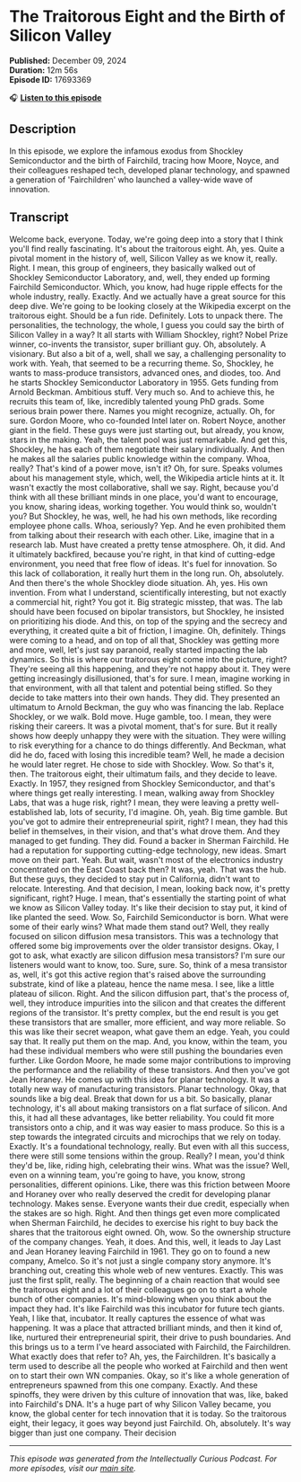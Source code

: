 # The Traitorous Eight and the Birth of Silicon Valley

**Published:** December 09, 2024  
**Duration:** 12m 56s  
**Episode ID:** 17693369

🎧 **[Listen to this episode](https://intellectuallycurious.buzzsprout.com/2529712/episodes/17693369-the-traitorous-eight-and-the-birth-of-silicon-valley)**

## Description

In this episode, we explore the infamous exodus from Shockley Semiconductor and the birth of Fairchild, tracing how Moore, Noyce, and their colleagues reshaped tech, developed planar technology, and spawned a generation of 'Fairchildren' who launched a valley-wide wave of innovation.

## Transcript

Welcome back, everyone. Today, we're going deep into a story that I think you'll find really fascinating. It's about the traitorous eight. Ah, yes. Quite a pivotal moment in the history of, well, Silicon Valley as we know it, really. Right. I mean, this group of engineers, they basically walked out of Shockley Semiconductor Laboratory, and, well, they ended up forming Fairchild Semiconductor. Which, you know, had huge ripple effects for the whole industry, really. Exactly. And we actually have a great source for this deep dive. We're going to be looking closely at the Wikipedia excerpt on the traitorous eight. Should be a fun ride. Definitely. Lots to unpack there. The personalities, the technology, the whole, I guess you could say the birth of Silicon Valley in a way? It all starts with William Shockley, right? Nobel Prize winner, co-invents the transistor, super brilliant guy. Oh, absolutely. A visionary. But also a bit of a, well, shall we say, a challenging personality to work with. Yeah, that seemed to be a recurring theme. So, Shockley, he wants to mass-produce transistors, advanced ones, and diodes, too. And he starts Shockley Semiconductor Laboratory in 1955. Gets funding from Arnold Beckman. Ambitious stuff. Very much so. And to achieve this, he recruits this team of, like, incredibly talented young PhD grads. Some serious brain power there. Names you might recognize, actually. Oh, for sure. Gordon Moore, who co-founded Intel later on. Robert Noyce, another giant in the field. These guys were just starting out, but already, you know, stars in the making. Yeah, the talent pool was just remarkable. And get this, Shockley, he has each of them negotiate their salary individually. And then he makes all the salaries public knowledge within the company. Whoa, really? That's kind of a power move, isn't it? Oh, for sure. Speaks volumes about his management style, which, well, the Wikipedia article hints at it. It wasn't exactly the most collaborative, shall we say. Right, because you'd think with all these brilliant minds in one place, you'd want to encourage, you know, sharing ideas, working together. You would think so, wouldn't you? But Shockley, he was, well, he had his own methods, like recording employee phone calls. Whoa, seriously? Yep. And he even prohibited them from talking about their research with each other. Like, imagine that in a research lab. Must have created a pretty tense atmosphere. Oh, it did. And it ultimately backfired, because you're right, in that kind of cutting-edge environment, you need that free flow of ideas. It's fuel for innovation. So this lack of collaboration, it really hurt them in the long run. Oh, absolutely. And then there's the whole Shockley diode situation. Ah, yes. His own invention. From what I understand, scientifically interesting, but not exactly a commercial hit, right? You got it. Big strategic misstep, that was. The lab should have been focused on bipolar transistors, but Shockley, he insisted on prioritizing his diode. And this, on top of the spying and the secrecy and everything, it created quite a bit of friction, I imagine. Oh, definitely. Things were coming to a head, and on top of all that, Shockley was getting more and more, well, let's just say paranoid, really started impacting the lab dynamics. So this is where our traitorous eight come into the picture, right? They're seeing all this happening, and they're not happy about it. They were getting increasingly disillusioned, that's for sure. I mean, imagine working in that environment, with all that talent and potential being stifled. So they decide to take matters into their own hands. They did. They presented an ultimatum to Arnold Beckman, the guy who was financing the lab. Replace Shockley, or we walk. Bold move. Huge gamble, too. I mean, they were risking their careers. It was a pivotal moment, that's for sure. But it really shows how deeply unhappy they were with the situation. They were willing to risk everything for a chance to do things differently. And Beckman, what did he do, faced with losing this incredible team? Well, he made a decision he would later regret. He chose to side with Shockley. Wow. So that's it, then. The traitorous eight, their ultimatum fails, and they decide to leave. Exactly. In 1957, they resigned from Shockley Semiconductor, and that's where things get really interesting. I mean, walking away from Shockley Labs, that was a huge risk, right? I mean, they were leaving a pretty well-established lab, lots of security, I'd imagine. Oh, yeah. Big time gamble. But you've got to admire their entrepreneurial spirit, right? I mean, they had this belief in themselves, in their vision, and that's what drove them. And they managed to get funding. They did. Found a backer in Sherman Fairchild. He had a reputation for supporting cutting-edge technology, new ideas. Smart move on their part. Yeah. But wait, wasn't most of the electronics industry concentrated on the East Coast back then? It was, yeah. That was the hub. But these guys, they decided to stay put in California, didn't want to relocate. Interesting. And that decision, I mean, looking back now, it's pretty significant, right? Huge. I mean, that's essentially the starting point of what we know as Silicon Valley today. It's like their decision to stay put, it kind of like planted the seed. Wow. So, Fairchild Semiconductor is born. What were some of their early wins? What made them stand out? Well, they really focused on silicon diffusion mesa transistors. This was a technology that offered some big improvements over the older transistor designs. Okay, I got to ask, what exactly are silicon diffusion mesa transistors? I'm sure our listeners would want to know, too. Sure, sure. So, think of a mesa transistor as, well, it's got this active region that's raised above the surrounding substrate, kind of like a plateau, hence the name mesa. I see, like a little plateau of silicon. Right. And the silicon diffusion part, that's the process of, well, they introduce impurities into the silicon and that creates the different regions of the transistor. It's pretty complex, but the end result is you get these transistors that are smaller, more efficient, and way more reliable. So this was like their secret weapon, what gave them an edge. Yeah, you could say that. It really put them on the map. And, you know, within the team, you had these individual members who were still pushing the boundaries even further. Like Gordon Moore, he made some major contributions to improving the performance and the reliability of these transistors. And then you've got Jean Horaney. He comes up with this idea for planar technology. It was a totally new way of manufacturing transistors. Planar technology. Okay, that sounds like a big deal. Break that down for us a bit. So basically, planar technology, it's all about making transistors on a flat surface of silicon. And this, it had all these advantages, like better reliability. You could fit more transistors onto a chip, and it was way easier to mass produce. So this is a step towards the integrated circuits and microchips that we rely on today. Exactly. It's a foundational technology, really. But even with all this success, there were still some tensions within the group. Really? I mean, you'd think they'd be, like, riding high, celebrating their wins. What was the issue? Well, even on a winning team, you're going to have, you know, strong personalities, different opinions. Like, there was this friction between Moore and Horaney over who really deserved the credit for developing planar technology. Makes sense. Everyone wants their due credit, especially when the stakes are so high. Right. And then things get even more complicated when Sherman Fairchild, he decides to exercise his right to buy back the shares that the traitorous eight owned. Oh, wow. So the ownership structure of the company changes. Yeah, it does. And this, well, it leads to Jay Last and Jean Horaney leaving Fairchild in 1961. They go on to found a new company, Amelco. So it's not just a single company story anymore. It's branching out, creating this whole web of new ventures. Exactly. This was just the first split, really. The beginning of a chain reaction that would see the traitorous eight and a lot of their colleagues go on to start a whole bunch of other companies. It's mind-blowing when you think about the impact they had. It's like Fairchild was this incubator for future tech giants. Yeah, I like that, incubator. It really captures the essence of what was happening. It was a place that attracted brilliant minds, and then it kind of, like, nurtured their entrepreneurial spirit, their drive to push boundaries. And this brings us to a term I've heard associated with Fairchild, the Fairchildren. What exactly does that refer to? Ah, yes, the Fairchildren. It's basically a term used to describe all the people who worked at Fairchild and then went on to start their own WN companies. Okay, so it's like a whole generation of entrepreneurs spawned from this one company. Exactly. And these spinoffs, they were driven by this culture of innovation that was, like, baked into Fairchild's DNA. It's a huge part of why Silicon Valley became, you know, the global center for tech innovation that it is today. So the traitorous eight, their legacy, it goes way beyond just Fairchild. Oh, absolutely. It's way bigger than just one company. Their decision

---
*This episode was generated from the Intellectually Curious Podcast. For more episodes, visit our [main site](https://intellectuallycurious.buzzsprout.com).*

